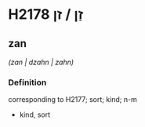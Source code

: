 # H2178 זַן / זן

## zan

_(zan | dzahn | zahn)_

### Definition

corresponding to H2177; sort; kind; n-m

- kind, sort
